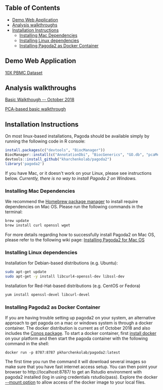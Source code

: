 ## Table of Contents

- [Demo Web Application](#demo-web-application)
- [Analysis walkthroughs](#analysis-walkthroughs)
- [Installation Instructions](#installation-instructions)
  * [Installing Mac Dependencies](#installing-mac-dependencies)
  * [Installing Linux dependencies](#installing-linux-dependencies)
  * [Installing Pagoda2 as Docker Container](#installing-pagoda2-as-docker-container)


## Demo Web Application

[10X PBMC Dataset](https://tinyurl.com/pagoda2demo)

## Analysis walkthroughs

[Basic Walkthough -- October 2018](vignettes/pagoda2.walkthrough.oct2018.md)

[PCA-based basic walkthrough](http://pklab.med.harvard.edu/peterk/p2/walkthrough.nb.html)

## Installation Instructions

On most linux-based installations, Pagoda should be available simply by running the 
following code in R console:

```r
install.packages(c("devtools", "BiocManager"))
BiocManager::install(c("AnnotationDbi", "BiocGenerics", "GO.db", "pcaMethods"))
devtools::install_github("kharchenkolab/pagoda2")
library('pagoda2')
```

If you have Mac, or it doesn't work on your Linux, please see instructions below. 
*Currently, there is no way to install Pagoda 2 on Windows.*

### Installing Mac Dependencies

We recommend the [Homebrew package manager](https://brew.sh/) to install require dependencies on Mac OS. Please run the following commands in the terminal:

```sh
brew update
brew install curl openssl wget
```

For more details regarding how to successfully install Pagoda2 on Mac OS, please refer to the following wiki page: [Installing Pagoda2 for Mac OS](https://github.com/kharchenkolab/pagoda2/wiki/Installing-Pagoda2-for-Mac-OS)


### Installing Linux dependencies

Installation for Debian-based distributions (e.g. Ubuntu):

```sh
sudo apt-get update
sudo apt-get -y install libcurl4-openssl-dev libssl-dev
```

Installation for Red-Hat-based distributions (e.g. CentOS or Fedora)

```sh
yum install openssl-devel libcurl-devel
```

### Installing Pagoda2 as Docker Container

If you are having trouble setting up pagoda2 on your system, an alternative approach to get pagoda on a mac or windows system is through a docker container. The docker distribution is current as of October 2018 and also includes the [Conos package](https://github.com/hms-dbmi/conos). To start a docker container, first [install docker](https://docs.docker.com/install/) on your platform and then start the pagoda container with the following command in the shell:

```
docker run -p 8787:8787 pkharchenkolab/pagoda2:latest
```

The first time you run the command it will download several images so make sure that you have fast internet access setup. You can then point your browser to http://localhost:8787/ to get an Rstudio environment with pagoda2 installed (log in using credentials rstudio/pass). Explore the docker [--mount option](https://docs.docker.com/storage/volumes/) to allow access of the docker image to your local files.


